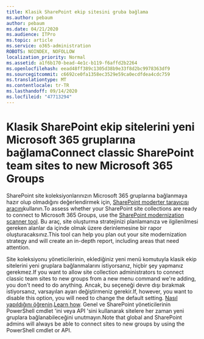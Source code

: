 ```yaml
---
title: Klasik SharePoint ekip sitesini gruba bağlama
ms.author: pebaum
author: pebaum
ms.date: 04/21/2020
ms.audience: ITPro
ms.topic: article
ms.service: o365-administration
ROBOTS: NOINDEX, NOFOLLOW
localization_priority: Normal
ms.assetid: a1f6b170-bead-4e1c-b119-f6affd2b2264
ms.openlocfilehash: eead48ff389c1305d38b9e33f8d2bc9978363df9
ms.sourcegitcommit: c6692ce0fa1358ec3529e59ca0ecdfdea4cdc759
ms.translationtype: MT
ms.contentlocale: tr-TR
ms.lasthandoff: 09/14/2020
ms.locfileid: "47713294"
---
```

# <a name="connect-classic-sharepoint-team-sites-to-new-microsoft-365-groups"></a><span data-ttu-id="10ee9-102">Klasik SharePoint ekip sitelerini yeni Microsoft 365 gruplarına bağlama</span><span class="sxs-lookup"><span data-stu-id="10ee9-102">Connect classic SharePoint team sites to new Microsoft 365 Groups</span></span>

<span data-ttu-id="10ee9-103">SharePoint site koleksiyonlarınızın Microsoft 365 gruplarına bağlanmaya hazır olup olmadığını değerlendirmek için, [SharePoint moderter tarayıcısı aracını](https://go.microsoft.com/fwlink/?linkid=873066)kullanın.</span><span class="sxs-lookup"><span data-stu-id="10ee9-103">To assess whether your SharePoint site collections are ready to connect to Microsoft 365 Groups, use the [SharePoint modernization scanner tool](https://go.microsoft.com/fwlink/?linkid=873066).</span></span> <span data-ttu-id="10ee9-104">Bu araç, site oluşturma stratejinizi planlamanıza ve ilgilenilmesi gereken alanlar da içinde olmak üzere derinlemesine bir rapor oluşturacaksınız.</span><span class="sxs-lookup"><span data-stu-id="10ee9-104">This tool can help you plan out your site modernization strategy and will create an in-depth report, including areas that need attention.</span></span>
  
<span data-ttu-id="10ee9-105">Site koleksiyonu yöneticilerinin, eklediğiniz yeni menü komutuyla klasik ekip sitelerini yeni gruplara bağlanmalarını istiyorsanız, hiçbir şey yapmanız gerekmez.</span><span class="sxs-lookup"><span data-stu-id="10ee9-105">If you want to allow site collection administrators to connect classic team sites to new groups from a new menu command we're adding, you don't need to do anything.</span></span> <span data-ttu-id="10ee9-106">Ancak, bu seçeneği devre dışı bırakmak istiyorsanız, varsayılan ayarı değiştirmeniz gerekir.</span><span class="sxs-lookup"><span data-stu-id="10ee9-106">If, however, you want to disable this option, you will need to change the default setting.</span></span> <span data-ttu-id="10ee9-107">[Nasıl yapıldığını öğrenin](https://go.microsoft.com/fwlink/?linkid=2004316).</span><span class="sxs-lookup"><span data-stu-id="10ee9-107">[Learn how](https://go.microsoft.com/fwlink/?linkid=2004316).</span></span> <span data-ttu-id="10ee9-108">Genel ve SharePoint yöneticilerinin PowerShell cmdlet 'ini veya API 'sini kullanarak sitelere her zaman yeni gruplara bağlanabileceğini unutmayın.</span><span class="sxs-lookup"><span data-stu-id="10ee9-108">Note that global and SharePoint admins will always be able to connect sites to new groups by using the PowerShell cmdlet or API.</span></span>
  

